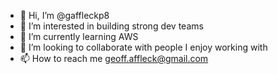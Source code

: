 - 👋 Hi, I’m @gaffleckp8
- 👀 I’m interested in building strong dev teams
- 🌱 I’m currently learning AWS
- 💞️ I’m looking to collaborate with people I enjoy working with
- 📫 How to reach me geoff.affleck@gmail.com

<!---
gaffleckp8/gaffleckp8 is a ✨ special ✨ repository because its `README.md` (this file) appears on your GitHub profile.
You can click the Preview link to take a look at your changes.
--->
